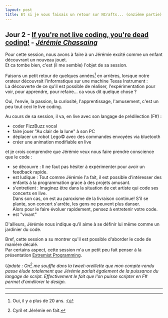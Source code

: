 ```yaml
---
layout: post
title: Et si je vous faisais un retour sur NCrafts... (onzième partie)
---
```


## Jour 2 - [If you're not live coding, you're dead coding!][Video] - [*Jérémie Chassaing*][JeremieChassaing]

Pour cette session, nous avons à faire à un Jérémie excité comme un enfant découvrant un nouveau jouet.  
Et ca tombe bien, c'est (il me semble) l'objet de sa session. 

Faisons un petit retour de quelques années[^1] en arrières, lorsque notre orateur découvrait l'informatique sur une machine Texas Instrument :  
La découverte de ce qu'il est possible de réaliser, l'expérimentation pour voir, pour apprendre, pour refaire... ca vous dit quelque chose ?

Oui, l'envie, la passion, la curiosité, l'apprentissage, l'amusement, c'est un peu tout ceci le live coding.

Au cours de sa session, il va, en live avec son langage de prédilection (F#) : 

* coder FizzBuzz vocal
* faire jouer "Au clair de la lune" à son PC
* déplacer un robot Lego© avec des commandes envoyées via bluetooth
* créer une animation modifiable en live

et je crois comprendre que Jérémie veux nous faire prendre conscience que le code : 

* se découvre : Il ne faut pas hésiter à expérimenter pour avoir un feedback rapide.
* est ludique : Tout comme Jérémie l'a fait, il est possible d'intéresser des enfants à la programmation grace à des projets amusant.
* s'entretient : Imaginez être dans la situation de cet artiste qui code ses concerts en live.  
Dans son cas, on est au paroxisme de la livraison continue! S'il se plante, son concert s'arrête, les gens ne peuvent plus danser.  
Alors pour le faire évoluer rapidement, pensez à entretenir votre code.
* est "vivant"

D'ailleurs, Jérémie nous indique qu'il aime à se définir lui même comme un jardinier du code.

Bref, cette session a su montrer qu'il est possible d'aborder le code de manière décalé.  
Par certains aspect, cette session m'a un petit peu fait penser à la présentation [Extremist Programming][ExtremistProgramming].

*Update : On[^2] me souffle dans la tweet-oreillette que mon compte-rendu passe élude totalement que Jérémie parlait également de la puissance du langage de script. Effectivement le fait que l'on puisse scripter en F# permet d'améliorer le design.*

---

[^1]: Oui, il y a plus de 20 ans. :(
[^2]: Cyril et Jérémie en fait.

[Video]: http://videos.ncrafts.io/video/131658147
[JeremieChassaing]: https://twitter.com/thinkb4coding
[ExtremistProgramming]: https://www.youtube.com/watch?v=yKKn8WuEY94